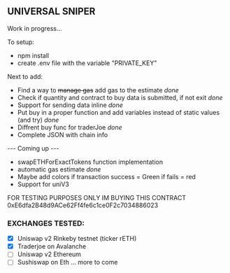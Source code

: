 ## UNIVERSAL SNIPER 

Work in progress...

To setup:
- npm install
- create .env file with the variable "PRIVATE_KEY"

Next to add:
- Find a way to ~~manage gas~~ add gas to the estimate *done*
- Check if quantity and contract to buy data is submitted, if not exit *done*
- Support for sending data inline *done*
- Put buy in a proper function and add variables instead of static values (and try) *done*
- Diffrent buy func for traderJoe *done*
- Complete JSON with chain info

--- Coming up ---
- swapETHForExactTokens function implementation
- automatic gas estimate *done*
- Maybe add colors if transaction success = Green if fails = red
- Support for uniV3

FOR TESTING PURPOSES ONLY IM BUYING THIS CONTRACT
0xE6dfa2B48d9ACe62Ff4fe6c1ce0F2c7034886023

### EXCHANGES TESTED:
- [x] Uniswap v2 Rinkeby testnet (ticker rETH)
- [x] Traderjoe on Avalanche
- [ ] Uniswap v2 Ethereum
- [ ] Sushiswap on Eth
... more to come